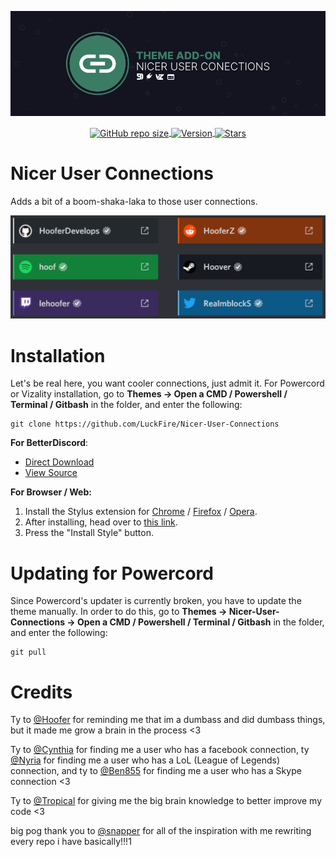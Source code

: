 ![Banner](./Previews/Banner.png)
<p align="center">
      <a href="#"><img align="center" alt="GitHub repo size" src="https://img.shields.io/github/repo-size/LuckFire/Nicer-User-Connections?color=3B7C65&style=for-the-badge&logo=github">
  <a href="#"><img align ="center" alt="Version" src="https://img.shields.io/static/v1?label=version&message=1.2.4&color=3B7C65&style=for-the-badge&logo=data%3Aimage/png%3Bbase64%2CiVBORw0KGgoAAAANSUhEUgAAAB4AAAAeCAYAAAA7MK6iAAAACXBIWXMAAAsTAAALEwEAmpwYAAAAIGNIUk0AAHpFAACAgwAA/FcAAIDoAAB5FgAA8QEAADtfAAAcheDStWoAAAGwSURBVHja7JcxSBxBFIa/Pa%2BQECuFFClNsLWRgGJSpEgn1oJosDIcFpbWKcTC47TKHbEVzpRRsLVOtEkKG2MTxO7QECUH%2BW3mcG7ZvX1j9nLNPVjY2Xn7f/Nm5g1vIkkYbBTYB0aAtB8ioAHMAt%2ByBIvY7AUwZvAbBl5ZwAUj%2BDd2%2B2VxsoIVAFae4NytD%2B6Dew6%2BCNC8tDgVEwYyAQx4%2BSjgZQB4yh2dBe8o/Qt8BZr32S75zyd1zw59Vnyqz7u4rD/az7f2iJG02YVoq3FOEhhJ5RyhtSRGGjivyKtp%2Bp3A/xp5rZN2FhhJlQdAP2bpWsCh016zaFrBVnjVqhe5Yu8ZMAc8ilUQEXAM1F27Aqyk5OkOsOTeZ4DJBK1bYA/4jqSnkm4yIillRO5HumiYmedI%2BmBcuzS4D10watWRdBawcZY9yLobQKs97/ldS/osqeHaB5JOvf6fOKcQKyVslvj0rrnvG5Iu3PsTr/%2Bq6Bb8ccBhvw2Muw0nd3N4F/N5DXxxF4Eh4I3bbC1rRpKOgOn/XICcFIByDyqfrVYevwfeAoOBt4YQi4A/wC6wejcAIWlEHq3bJrMAAAAASUVORK5CYII%3D">
  <a href="https://github.com/LuckFire/Nicer-User-Connections/stargazers"><img align="center" alt="Stars" src="https://img.shields.io/github/stars/LuckFire/Nicer-User-Connections?color=3B7C65&style=for-the-badge&logo=data%3Aimage/png%3Bbase64%2CiVBORw0KGgoAAAANSUhEUgAAAB4AAAAdCAYAAAC9pNwMAAAACXBIWXMAAAsTAAALEwEAmpwYAAAAIGNIUk0AAHpFAACAgwAA/FcAAIDoAAB5FgAA8QEAADtfAAAcheDStWoAAAHISURBVHjavJS/a1NRGIafm7RaaGJ1KR0MQUVNBiOhtKLg6GKXItRJVwc3M%2BpW%2Bg/4Fwid3LRLBydBHARBiqSiqcY2UOgipopBQnxdzpXr5dyb5iQnHxw49/z4nvOe7543kIRjPAFywIrL5sARPAF0TT8P/Bw0QcZR7cNIf3VcirNG4ZT5/mOuvONb8YMINMzxyLfiLNAGpmPjPVPrji/F9y3Q8EA1n4oPgNmEuUNgxofitRQowAng8bCKTwFF4CxQBq4BN4%2BY8wXwCvgAfAb2gG828C3gDHDOgIpAIaGWLvELaAG7QBNoAF8DSV8MeJxxkAEWgfoYoU1gPqzxceANcNkztAEsAO3wr/5tBt55hH4C5o0B/fecusBVT/CPpqQ//o1IircJSW81utiWlItzkt5xAGwBl4ZUugNUbB6eZplFU5djjtAeUAXeu3h1CzjtCG4DJ128eq6PN/eLPHDeBVwd4prD3FUXcGkEz%2BiCC/jiCMAlH%2BAN4JmrYpuBhG0/wRCeSqpE1pUkrSes/S5p0pY/CVqwJNmUdD3loFckPbfsKw8CXo5sfC1pKQUYbzckvYzsvzMI%2BJ7x2LsDAOPttqS6pJpt/u8AK65O%2Bt9ReEMAAAAASUVORK5CYII%3D"></a>
</p>

# Nicer User Connections
Adds a bit of a boom-shaka-laka to those user connections.

![Preview](./Previews/NicerConnections.png)

# Installation 
Let's be real here, you want cooler connections, just admit it. For Powercord or Vizality installation, go to **Themes -> Open a CMD / Powershell / Terminal / Gitbash** in the folder, and enter the following:
```
git clone https://github.com/LuckFire/Nicer-User-Connections
```

**For BetterDiscord**:
- [Direct Download](https://betterdiscord.net/ghdl?id=3479)
- [View Source](https://raw.githack.com/LuckFire/Nicer-User-Connections/main/src/NicerUserConections.theme.css)

**For Browser / Web:**
1. Install the Stylus extension for [Chrome](https://chrome.google.com/webstore/detail/stylus/clngdbkpkpeebahjckkjfobafhncgmne) / [Firefox](https://addons.mozilla.org/en-US/firefox/addon/styl-us/) / [Opera](https://github.com/openstyles/stylus/wiki/Opera,-Outdated-Stylus).
2. After installing, head over to [this link](https://raw.githack.com/LuckFire/Nicer-User-Connections/main/src/NicerUserConections.user.css).
3. Press the "Install Style" button.

# Updating for Powercord
Since Powercord's updater is currently broken, you have to update the theme manually. In order to do this, go to **Themes -> Nicer-User-Connections -> Open a CMD / Powershell / Terminal / Gitbash** in the folder, and enter the following:
```
git pull
```

# Credits
Ty to [@Hoofer](https://github.com/HooferDevelops) for reminding me that im a dumbass and did dumbass things, but it made me grow a brain in the process <3

Ty to [@Cynthia](https://github.com/cyyynthia) for finding me a user who has a facebook connection, ty [@Nyria](https://github.com/NYRI4) for finding me a user who has a LoL (League of Legends) connection, and ty to [@Ben855](https://github.com/BenSegal855) for finding me a user who has a Skype connection <3

Ty to [@Tropical](https://github.com/Tropix126) for giving me the big brain knowledge to better improve my code <3

big pog thank you to [@snapper](https://github.com/snappercord/) for all of the inspiration with me rewriting every repo i have basically!!!1